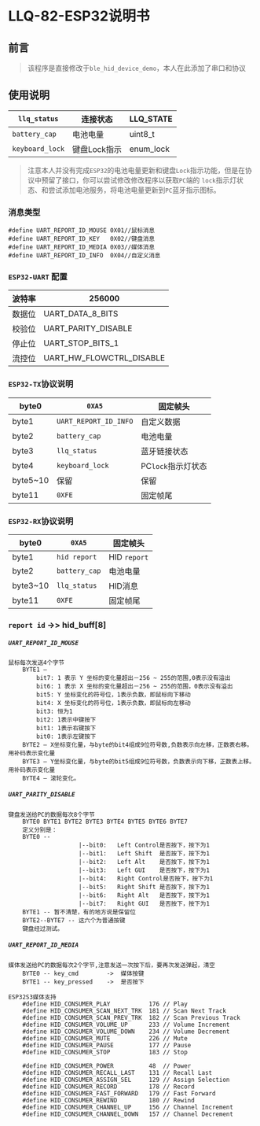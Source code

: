 # LLQ-82-ESP32说明书

## 前言

> 该程序是直接修改于`ble_hid_device_demo`，本人在此添加了串口和协议

## 使用说明

| `llq_status`    | 连接状态     | LLQ_STATE |
| --------------- | ------------ | --------- |
| `battery_cap`   | 电池电量     | uint8_t   |
| `keyboard_lock` | 键盘Lock指示 | enum_lock |

> 注意本人并没有完成`ESP32`的电池电量更新和键盘`Lock`指示功能，但是在协议中预留了接口，你可以尝试修改修改程序以获取`PC`端的 `lock`指示灯状态、和尝试添加电池服务，将电池电量更新到`PC`蓝牙指示图标。

### 消息类型

```
#define UART_REPORT_ID_MOUSE 0X01//鼠标消息
#define UART_REPORT_ID_KEY   0X02//键盘消息
#define UART_REPORT_ID_MEDIA 0X03//媒体消息
#define UART_REPORT_ID_INFO  0X04//自定义消息
```

### `ESP32-UART` 配置

| 波特率 | 256000                   |
| ------ | ------------------------ |
| 数据位 | UART_DATA_8_BITS         |
| 校验位 | UART_PARITY_DISABLE      |
| 停止位 | UART_STOP_BITS_1         |
| 流控位 | UART_HW_FLOWCTRL_DISABLE |

### `ESP32-TX`协议说明

| byte0    | `0XA5`                | 固定帧头           |
| -------- | --------------------- | ------------------ |
| byte1    | `UART_REPORT_ID_INFO` | 自定义数据         |
| byte2    | `battery_cap`         | 电池电量           |
| byte3    | `llq_status`          | 蓝牙链接状态       |
| byte4    | `keyboard_lock`       | PC`lock`指示灯状态 |
| byte5~10 | 保留                  | 保留               |
| byte11   | `0XFE`                | 固定帧尾           |

### `ESP32-RX`协议说明

| byte0    | `0XA5`        | 固定帧头     |
| -------- | ------------- | ------------ |
| byte1    | `hid report`  | HID `report` |
| byte2    | `battery_cap` | 电池电量     |
| byte3~10 | `llq_status`  | HID消息      |
| byte11   | `0XFE`        | 固定帧尾     |

###  `report id` ->>  hid_buff[8]

##### `UART_REPORT_ID_MOUSE`

    鼠标每次发送4个字节
        BYTE1 –
            bit7: 1 表示 Y 坐标的变化量超出－256 ~ 255的范围,0表示没有溢出
            bit6: 1 表示 X 坐标的变化量超出－256 ~ 255的范围，0表示没有溢出
            bit5: Y 坐标变化的符号位，1表示负数，即鼠标向下移动
            bit4: X 坐标变化的符号位，1表示负数，即鼠标向左移动
            bit3: 恒为1
            bit2: 1表示中键按下
            bit1: 1表示右键按下
            bit0: 1表示左键按下
        BYTE2 – X坐标变化量，与byte的bit4组成9位符号数,负数表示向左移，正数表右移。用补码表示变化量
        BYTE3 – Y坐标变化量，与byte的bit5组成9位符号数，负数表示向下移，正数表上移。用补码表示变化量
        BYTE4 – 滚轮变化。


##### `UART_PARITY_DISABLE`

    键盘发送给PC的数据每次8个字节
        BYTE0 BYTE1 BYTE2 BYTE3 BYTE4 BYTE5 BYTE6 BYTE7
        定义分别是：
        BYTE0 --
                        |--bit0:   Left Control是否按下，按下为1
                        |--bit1:   Left Shift  是否按下，按下为1
                        |--bit2:   Left Alt    是否按下，按下为1
                        |--bit3:   Left GUI    是否按下，按下为1
                        |--bit4:   Right Control是否按下，按下为1
                        |--bit5:   Right Shift 是否按下，按下为1
                        |--bit6:   Right Alt   是否按下，按下为1
                        |--bit7:   Right GUI   是否按下，按下为1
        BYTE1 -- 暂不清楚，有的地方说是保留位
        BYTE2--BYTE7 -- 这六个为普通按键
        键盘经过测试。

##### `UART_REPORT_ID_MEDIA`

    媒体发送给PC的数据每次2个字节,注意发送一次按下后，要再次发送弹起，清空
        BYTE0 -- key_cmd        ->  媒体按键
        BYTE1 -- key_pressed    ->  是否按下

    ESP32S3媒体支持
        #define HID_CONSUMER_PLAY           176 // Play			
        #define HID_CONSUMER_SCAN_NEXT_TRK  181 // Scan Next Track
        #define HID_CONSUMER_SCAN_PREV_TRK  182 // Scan Previous Track			
        #define HID_CONSUMER_VOLUME_UP      233 // Volume Increment
        #define HID_CONSUMER_VOLUME_DOWN    234 // Volume Decrement
        #define HID_CONSUMER_MUTE           226 // Mute
        #define HID_CONSUMER_PAUSE          177 // Pause
        #define HID_CONSUMER_STOP           183 // Stop

        #define HID_CONSUMER_POWER          48  // Power
        #define HID_CONSUMER_RECALL_LAST    131 // Recall Last
        #define HID_CONSUMER_ASSIGN_SEL     129 // Assign Selection
        #define HID_CONSUMER_RECORD         178 // Record
        #define HID_CONSUMER_FAST_FORWARD   179 // Fast Forward
        #define HID_CONSUMER_REWIND         180 // Rewind
        #define HID_CONSUMER_CHANNEL_UP     156 // Channel Increment
        #define HID_CONSUMER_CHANNEL_DOWN   157 // Channel Decrement

    